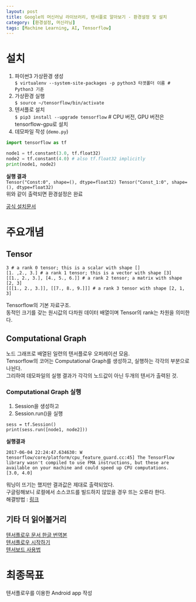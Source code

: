 ```yaml
---
layout: post
title: Google의 머신러닝 라이브러리, 텐서플로 알아보기 - 환경설정 및 설치
category: [환경설정, 머신러닝]
tags: [Machine Learning, AI, Tensorflow]
---
```


# 설치

1. 파이썬3 가상환경 생성  
`$ virtualenv --system-site-packages -p python3 타겟폴더 이름 # Python3 기준`
2. 가상환경 실행  
`$ source ~/tensorflow/bin/activate`
3. 텐서플로 설치  
`$ pip3 install --upgrade tensorflow` # CPU 버전, GPU 버전은 tensorflow-gpu로 설치  
4. 데모파일 작성 (`demo.py`)

```python
import tensorflow as tf

node1 = tf.constant(3.0, tf.float32)
node2 = tf.constant(4.0) # also tf.float32 implicitly
print(node1, node2)
```
**실행 결과**  
`Tensor("Const:0", shape=(), dtype=float32) Tensor("Const_1:0", shape=(), dtype=float32)`  
위와 같이 출력되면 환경설정은 완료

[공식 설치문서](https://www.tensorflow.org/install/install_mac)  


# 주요개념

## Tensor
```
3 # a rank 0 tensor; this is a scalar with shape []
[1. ,2., 3.] # a rank 1 tensor; this is a vector with shape [3]
[[1., 2., 3.], [4., 5., 6.]] # a rank 2 tensor; a matrix with shape [2, 3]
[[[1., 2., 3.]], [[7., 8., 9.]]] # a rank 3 tensor with shape [2, 1, 3]
```
Tensorflow의 기본 자료구조.    
동적인 크기를 갖는 원시값의 다차원 데이터 배열이며 Tensor의 rank는 차원을 의미한다.

## Computational Graph
노드 그래프로 배열된 일련의 텐서플로우 오퍼레이션 모음.  
Tensorflow의 코어는 Computational Graph를 생성하고, 실행하는 각각의 부분으로 나뉜다.  
그리하여 데모파일의 실행 결과가 각각의 노드값이 아닌 두개의 텐서가 출력된 것.  

### Computational Graph 실행
1. Session을 생성하고
2. Session.run()을 실행
```
sess = tf.Session()
print(sess.run([node1, node2]))
```

**실행결과**
```
2017-06-04 22:24:47.634630: W tensorflow/core/platform/cpu_feature_guard.cc:45] The TensorFlow library wasn't compiled to use FMA instructions, but these are available on your machine and could speed up CPU computations.
[3.0, 4.0]
```
워닝이 뜨기는 했지만 결과값은 제대로 출력되었다.  
구글링해보니 로컬에서 소스코드를 빌드하지 않았을 경우 뜨는 오류라 한다.  
해결방법 : [링크](http://www.kwangsiklee.com/ko/2017/04/%ED%85%90%EC%84%9C%ED%94%8C%EB%A1%9C%EC%9A%B0-%EA%B2%BD%EA%B3%A0%EB%A9%94%EC%84%B8%EC%A7%80-%ED%95%B4%EA%B2%B0%ED%95%98%EA%B8%B0-the-tensorflow-library-wasnt-compiled-to-use-sse3-instructions/)  


## 기타 더 읽어볼거리
[텐서플로우 문서 한글 번역본](https://tensorflowkorea.gitbooks.io/tensorflow-kr/content/g3doc/get_started/basic_usage.html)  
[텐서플로우 시작하기](http://www.popit.kr/%ED%85%90%EC%84%9C%ED%94%8C%EB%A1%9C%EC%9A%B0tensorflow-%EC%8B%9C%EC%9E%91%ED%95%98%EA%B8%B0/)  
[텐서보드 사용법](http://pythonkim.tistory.com/39)  


# 최종목표
텐서플로우를 이용한 Android app 작성

